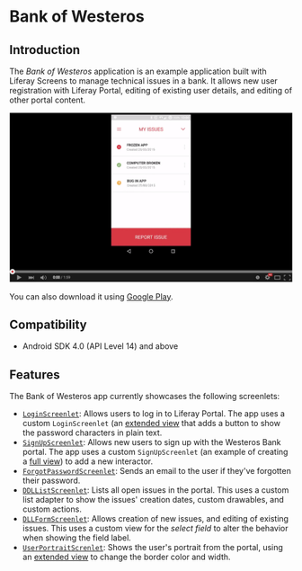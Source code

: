 # Bank of Westeros

## Introduction

The *Bank of Westeros* application is an example application built with Liferay Screens to manage technical issues in a bank. It allows new user registration with Liferay Portal, editing of existing user details, and editing of other portal content.

[![The Westeros Bank app](../../documentation/images/westeros-youtube.png)](https://www.youtube.com/watch?v=AroTd6zI794 "The Westeros Bank app - Click to Watch!")

You can also download it using [Google Play](https://play.google.com/store/apps/details?id=com.liferay.mobile.screens.bankofwesteros).

## Compatibility

- Android SDK 4.0 (API Level 14) and above

## Features

The Bank of Westeros app currently showcases the following screenlets:

- [`LoginScreenlet`](../../documentation/LoginScreenlet.md): Allows users to log in to Liferay Portal. The app uses a custom `LoginScreenlet` (an [extended view](../../documentation/view_creation.md#extended-view) that adds a button to show the password characters in plain text.
- [`SignUpScreenlet`](../../documentation/SignUpScreenlet.md): Allows new users to sign up with the Westeros Bank portal. The app uses a custom `SignUpScreenlet` (an example of creating a [full view](../../documentation/view_creation.md#full-view)) to add a new interactor.
- [`ForgotPasswordScreenlet`](../../documentation/ForgotPasswordScreenlet.md): Sends an email to the user if they've forgotten their password.
- [`DDLListScreenlet`](../../documentation/DDLListScreenlet.md): Lists all open issues in the portal. This uses a custom list adapter to show the issues' creation dates, custom drawables, and custom actions.
- [`DLLFormScreenlet`](../../documentation/DDLFormScreenlet.md): Allows creation of new issues, and editing of existing issues. This uses a custom view for the *select field* to alter the behavior when showing the field label.
- [`UserPortraitScrenlet`](../../documentation/UserPortraitScreenlet.md): Shows the user's portrait from the portal, using an [extended view](../../documentation/view_creation.md#extended-view) to change the border color and width.
